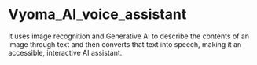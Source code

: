 # Vyoma_AI_voice_assistant
It uses image recognition and Generative AI to describe the contents of an image through text and then converts that text into speech, making it an accessible, interactive AI assistant.
